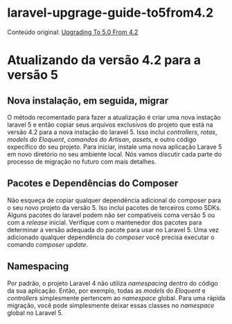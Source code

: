 # laravel-upgrage-guide-to5from4.2

Conteúdo original: [Upgrading To 5.0 From 4.2](http://laravel.com/docs/master/upgrade#upgrade-5.0/ "Upgrading To 5.0 From 4.2")

# Atualizando da versão 4.2 para a versão 5

## Nova instalação, em seguida, migrar

O método recomentado para fazer a atualização é criar uma nova instação laravel 5 e então copiar seus arquivos exclusivos do projeto que está na versão 4.2 para a nova instação do laravel 5.
Isso inclui *controllers*, *rotas*, *models do Eloquent*, *comandos do Artisan*, *assets*, e outro código expecífico do seu projeto.
Para iniciar, instale uma nova aplicação Larave 5 em novo diretório no seu ambiente local. Nós vamos discutir cada parte do processo de migração no futuro com mais detalhes.

## Pacotes e Dependências do Composer

Não esqueça de copiar qualquer dependência adicional do composer para o seu novo projeto da versão 5. Iso inclui pacotes de terceiros como SDKs.
Alguns pacotes do laravel podem não ser compativeis coma versão 5 ou com a *release* inicial. Verifique com o mantenedor dos pacotes para determinar a versão adequada do pacote para usar no Laravel 5. Uma vez adicionado qualquer dependência do *composer* você precisa executar o comando *composer update*.

## Namespacing

Por padrão, o projeto Laravel 4 não utiliza *namespacing* dentro do código da sua aplicação. Então, por exemplo, todas as *models* do *Eloquent* e *controllers* simplesmente pertencem ao *namespace* global. Para uma rápida migração, você pode simplesmente deixar essas classes no *namespace* global no Laravel 5.
